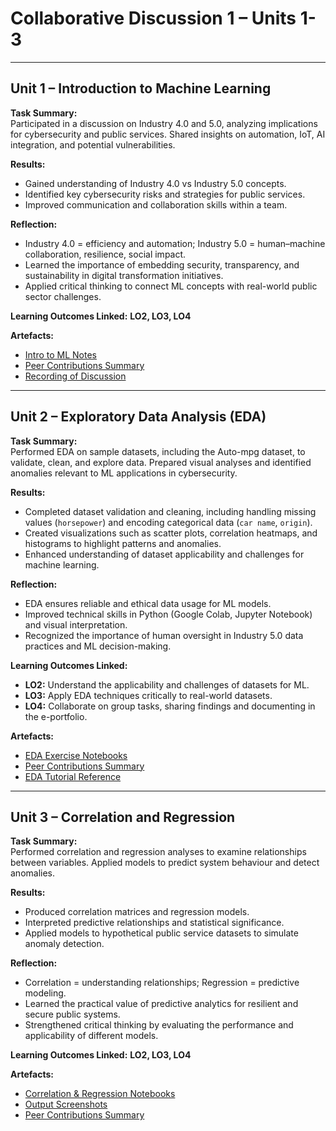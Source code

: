 # Collaborative Discussion 1 – Units 1-3

---

## Unit 1 – Introduction to Machine Learning

**Task Summary:**  
Participated in a discussion on Industry 4.0 and 5.0, analyzing implications for cybersecurity and public services. Shared insights on automation, IoT, AI integration, and potential vulnerabilities.

**Results:**  
- Gained understanding of Industry 4.0 vs Industry 5.0 concepts.  
- Identified key cybersecurity risks and strategies for public services.  
- Improved communication and collaboration skills within a team.

**Reflection:**  
- Industry 4.0 = efficiency and automation; Industry 5.0 = human–machine collaboration, resilience, social impact.  
- Learned the importance of embedding security, transparency, and sustainability in digital transformation initiatives.  
- Applied critical thinking to connect ML concepts with real-world public sector challenges.

**Learning Outcomes Linked:** **LO2, LO3, LO4**

**Artefacts:**  
- [Intro to ML Notes](../../artefacts/intro_to_ml_notes.md)  
- [Peer Contributions Summary](../../artefacts/peer_notes.md)  
- [Recording of Discussion](../../artefacts/Recording_AND_seminars.md)

---

## Unit 2 – Exploratory Data Analysis (EDA)

**Task Summary:**  
Performed EDA on sample datasets, including the Auto-mpg dataset, to validate, clean, and explore data. Prepared visual analyses and identified anomalies relevant to ML applications in cybersecurity.

**Results:**  
- Completed dataset validation and cleaning, including handling missing values (`horsepower`) and encoding categorical data (`car name`, `origin`).  
- Created visualizations such as scatter plots, correlation heatmaps, and histograms to highlight patterns and anomalies.  
- Enhanced understanding of dataset applicability and challenges for machine learning.  

**Reflection:**  
- EDA ensures reliable and ethical data usage for ML models.  
- Improved technical skills in Python (Google Colab, Jupyter Notebook) and visual interpretation.  
- Recognized the importance of human oversight in Industry 5.0 data practices and ML decision-making.  

**Learning Outcomes Linked:**  
- **LO2:** Understand the applicability and challenges of datasets for ML.  
- **LO3:** Apply EDA techniques critically to real-world datasets.  
- **LO4:** Collaborate on group tasks, sharing findings and documenting in the e-portfolio.  

**Artefacts:**  
- [EDA Exercise Notebooks](../../artefacts/eda_notebooks.ipynb)  
- [Peer Contributions Summary](../../artefacts/peer_notes.md)  
- [EDA Tutorial Reference](https://colab.research.google.com/drive/1nonnJUhote03ysz4BPGPIkzGwkxYi5-9?usp=sharing)

---

## Unit 3 – Correlation and Regression

**Task Summary:**  
Performed correlation and regression analyses to examine relationships between variables. Applied models to predict system behaviour and detect anomalies.

**Results:**  
- Produced correlation matrices and regression models.  
- Interpreted predictive relationships and statistical significance.  
- Applied models to hypothetical public service datasets to simulate anomaly detection.

**Reflection:**  
- Correlation = understanding relationships; Regression = predictive modeling.  
- Learned the practical value of predictive analytics for resilient and secure public systems.  
- Strengthened critical thinking by evaluating the performance and applicability of different models.

**Learning Outcomes Linked:** **LO2, LO3, LO4**

**Artefacts:**  
- [Correlation & Regression Notebooks](../../artefacts/correlation_regression_notebooks.ipynb)  
- [Output Screenshots](../../artefacts/correlation_regression_screenshots.png)  
- [Peer Contributions Summary](../../artefacts/peer_notes.md)
